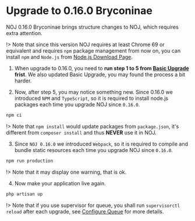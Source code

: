 # Upgrade to 0.16.0 Bryconinae

NOJ 0.16.0 Bryconinae brings structure changes to NOJ, which requires extra attention.

!> Note that since this version NOJ requires at least Chrome 69 or equivalent and requires `npm` package management from now on, you can install `npm` and `Node.js` from [Node.js Download Page](https://nodejs.org/en/download/).

1. When upgrade to 0.16.0, you need to **run step 1 to 5 from [Basic Upgrade](noj/upgrade/basic.md) frist**. We also updated Basic Upgrade, you may found the process a bit harder.

2. Now, after step 5, you may notice something new. Since 0.16.0 we introduced `NPM` and `TypeScript`, so it is required to install node.js packages each time you upgrade NOJ since `0.16.0`.

```bash
npm ci
```

!> Note that `npm install` would update packages from `package.json`, it's different from `composer install` and thus **NEVER** use it in NOJ.

3. Since `NOJ 0.16.0` we introduced `Webpack`, so it is required to compile and bundle static resources each time you upgrade NOJ since `0.16.0`.

```bash
npm run production
```

!> Note that it may display one warning, that is ok.

4. Now make your application live again.

```bash
php artisan up
```

!> Note that if you use supervisor for queue, you shall run `supervisorctl reload` after each upgrade, see [Configure Queue](noj/guide/queue.md) for more details.